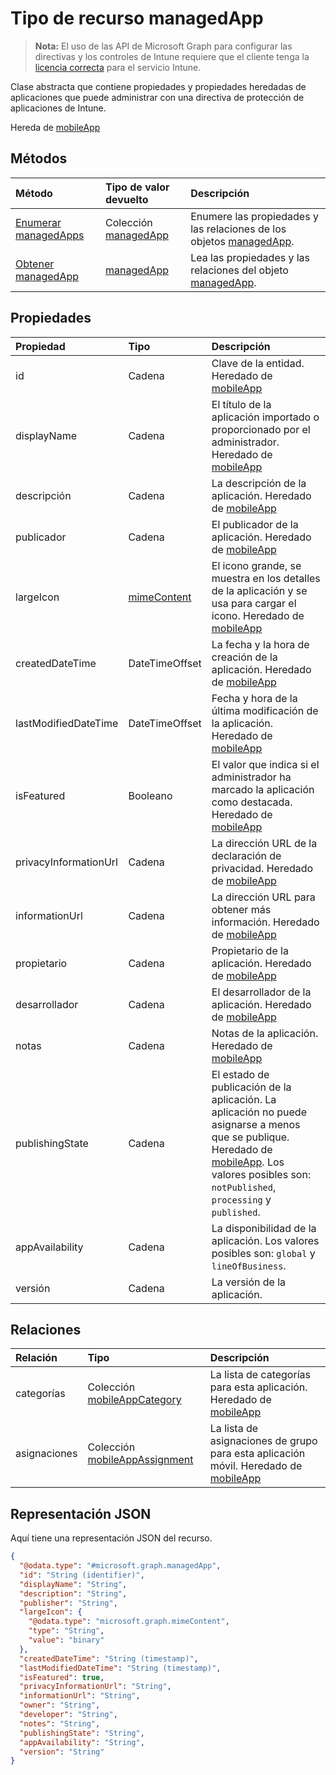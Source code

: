 # <a name="managedapp-resource-type"></a>Tipo de recurso managedApp

> **Nota:** El uso de las API de Microsoft Graph para configurar las directivas y los controles de Intune requiere que el cliente tenga la [licencia correcta](https://go.microsoft.com/fwlink/?linkid=839381) para el servicio Intune.

Clase abstracta que contiene propiedades y propiedades heredadas de aplicaciones que puede administrar con una directiva de protección de aplicaciones de Intune.

Hereda de [mobileApp](../resources/intune_apps_mobileapp.md)

## <a name="methods"></a>Métodos
|Método|Tipo de valor devuelto|Descripción|
|:---|:---|:---|
|[Enumerar managedApps](../api/intune_apps_managedapp_list.md)|Colección [managedApp](../resources/intune_apps_managedapp.md)|Enumere las propiedades y las relaciones de los objetos [managedApp](../resources/intune_apps_managedapp.md).|
|[Obtener managedApp](../api/intune_apps_managedapp_get.md)|[managedApp](../resources/intune_apps_managedapp.md)|Lea las propiedades y las relaciones del objeto [managedApp](../resources/intune_apps_managedapp.md).|

## <a name="properties"></a>Propiedades
|Propiedad|Tipo|Descripción|
|:---|:---|:---|
|id|Cadena|Clave de la entidad. Heredado de [mobileApp](../resources/intune_apps_mobileapp.md)|
|displayName|Cadena|El título de la aplicación importado o proporcionado por el administrador. Heredado de [mobileApp](../resources/intune_apps_mobileapp.md)|
|descripción|Cadena|La descripción de la aplicación. Heredado de [mobileApp](../resources/intune_apps_mobileapp.md)|
|publicador|Cadena|El publicador de la aplicación. Heredado de [mobileApp](../resources/intune_apps_mobileapp.md)|
|largeIcon|[mimeContent](../resources/intune_apps_mimecontent.md)|El icono grande, se muestra en los detalles de la aplicación y se usa para cargar el icono. Heredado de [mobileApp](../resources/intune_apps_mobileapp.md)|
|createdDateTime|DateTimeOffset|La fecha y la hora de creación de la aplicación. Heredado de [mobileApp](../resources/intune_apps_mobileapp.md)|
|lastModifiedDateTime|DateTimeOffset|Fecha y hora de la última modificación de la aplicación. Heredado de [mobileApp](../resources/intune_apps_mobileapp.md)|
|isFeatured|Booleano|El valor que indica si el administrador ha marcado la aplicación como destacada. Heredado de [mobileApp](../resources/intune_apps_mobileapp.md)|
|privacyInformationUrl|Cadena|La dirección URL de la declaración de privacidad. Heredado de [mobileApp](../resources/intune_apps_mobileapp.md)|
|informationUrl|Cadena|La dirección URL para obtener más información. Heredado de [mobileApp](../resources/intune_apps_mobileapp.md)|
|propietario|Cadena|Propietario de la aplicación. Heredado de [mobileApp](../resources/intune_apps_mobileapp.md)|
|desarrollador|Cadena|El desarrollador de la aplicación. Heredado de [mobileApp](../resources/intune_apps_mobileapp.md)|
|notas|Cadena|Notas de la aplicación. Heredado de [mobileApp](../resources/intune_apps_mobileapp.md)|
|publishingState|Cadena|El estado de publicación de la aplicación. La aplicación no puede asignarse a menos que se publique. Heredado de [mobileApp](../resources/intune_apps_mobileapp.md). Los valores posibles son: `notPublished`, `processing` y `published`.|
|appAvailability|Cadena|La disponibilidad de la aplicación. Los valores posibles son: `global` y `lineOfBusiness`.|
|versión|Cadena|La versión de la aplicación.|

## <a name="relationships"></a>Relaciones
|Relación|Tipo|Descripción|
|:---|:---|:---|
|categorías|Colección [mobileAppCategory](../resources/intune_apps_mobileappcategory.md)|La lista de categorías para esta aplicación. Heredado de [mobileApp](../resources/intune_apps_mobileapp.md)|
|asignaciones|Colección [mobileAppAssignment](../resources/intune_apps_mobileappassignment.md)|La lista de asignaciones de grupo para esta aplicación móvil. Heredado de [mobileApp](../resources/intune_apps_mobileapp.md)|

## <a name="json-representation"></a>Representación JSON
Aquí tiene una representación JSON del recurso.
<!-- {
  "blockType": "resource",
  "keyProperty": "id",
  "@odata.type": "microsoft.graph.managedApp"
}
-->
``` json
{
  "@odata.type": "#microsoft.graph.managedApp",
  "id": "String (identifier)",
  "displayName": "String",
  "description": "String",
  "publisher": "String",
  "largeIcon": {
    "@odata.type": "microsoft.graph.mimeContent",
    "type": "String",
    "value": "binary"
  },
  "createdDateTime": "String (timestamp)",
  "lastModifiedDateTime": "String (timestamp)",
  "isFeatured": true,
  "privacyInformationUrl": "String",
  "informationUrl": "String",
  "owner": "String",
  "developer": "String",
  "notes": "String",
  "publishingState": "String",
  "appAvailability": "String",
  "version": "String"
}
```



